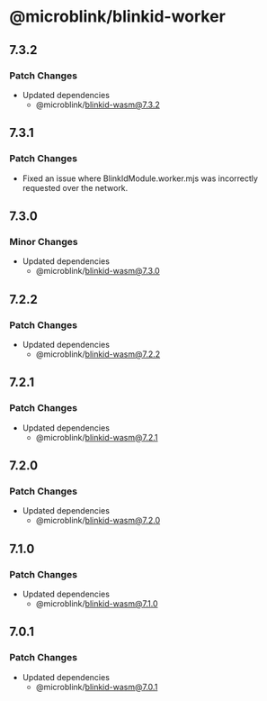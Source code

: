# @microblink/blinkid-worker

## 7.3.2

### Patch Changes

- Updated dependencies
  - @microblink/blinkid-wasm@7.3.2

## 7.3.1

### Patch Changes

- Fixed an issue where BlinkIdModule.worker.mjs was incorrectly requested over the network.

## 7.3.0

### Minor Changes

- Updated dependencies
  - @microblink/blinkid-wasm@7.3.0

## 7.2.2

### Patch Changes

- Updated dependencies
  - @microblink/blinkid-wasm@7.2.2

## 7.2.1

### Patch Changes

- Updated dependencies
  - @microblink/blinkid-wasm@7.2.1

## 7.2.0

### Patch Changes

- Updated dependencies
  - @microblink/blinkid-wasm@7.2.0

## 7.1.0

### Patch Changes

- Updated dependencies
  - @microblink/blinkid-wasm@7.1.0

## 7.0.1

### Patch Changes

- Updated dependencies
  - @microblink/blinkid-wasm@7.0.1
